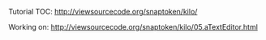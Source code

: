 Tutorial TOC: http://viewsourcecode.org/snaptoken/kilo/

Working on: http://viewsourcecode.org/snaptoken/kilo/05.aTextEditor.html
